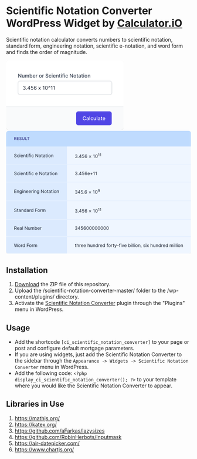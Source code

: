 # Scientific Notation Converter WordPress Widget by [Calculator.iO](https://www.calculator.io/ "Calculator.iO Homepage")

Scientific notation calculator converts numbers to scientific notation, standard form, engineering notation, scientific e-notation, and word form and finds the order of magnitude.

![Scientific Notation Converter Input Form](/assets/images/screenshot-1.png "Scientific Notation Converter Input Form")
![Scientific Notation Converter Calculation Results](/assets/images/screenshot-2.png "Scientific Notation Converter Calculation Results")

## Installation

1. [Download](https://github.com/pub-calculator-io/age-calculator/archive/refs/heads/master.zip) the ZIP file of this repository.
2. Upload the /scientific-notation-converter-master/ folder to the /wp-content/plugins/ directory.
3. Activate the [Scientific Notation Converter](https://www.calculator.io/scientific-notation-converter/ "Scientific Notation Converter Homepage") plugin through the "Plugins" menu in WordPress.

## Usage
* Add the shortcode `[ci_scientific_notation_converter]` to your page or post and configure default mortgage parameters.
* If you are using widgets, just add the Scientific Notation Converter to the sidebar through the `Appearance -> Widgets -> Scientific Notation Converter` menu in WordPress.
* Add the following code: `<?php display_ci_scientific_notation_converter(); ?>` to your template where you would like the Scientific Notation Converter to appear.

## Libraries in Use
1. https://mathjs.org/
2. https://katex.org/
3. https://github.com/aFarkas/lazysizes
4. https://github.com/RobinHerbots/Inputmask
5. https://air-datepicker.com/
6. https://www.chartjs.org/
